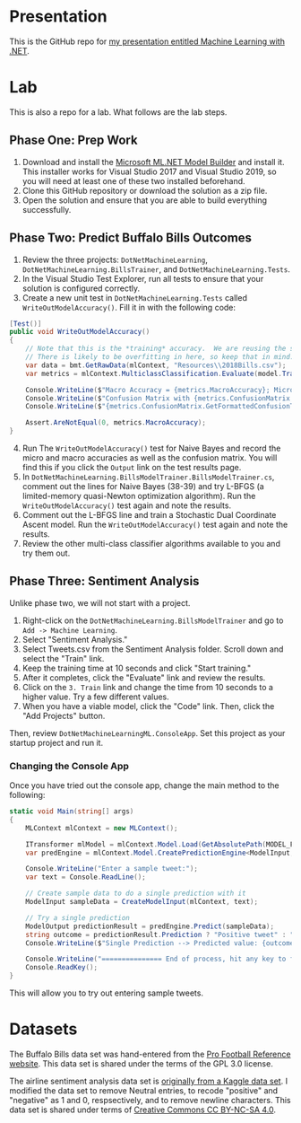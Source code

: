 # Presentation
This is the GitHub repo for <a href="https://www.catallaxyservices.com/presentations/dotnetml/">my presentation entitled Machine Learning with .NET</a>.

# Lab
This is also a repo for a lab.  What follows are the lab steps.

## Phase One:  Prep Work

1. Download and install the <a href="https://marketplace.visualstudio.com/items?itemName=MLNET.07">Microsoft ML.NET Model Builder</a> and install it.  This installer works for Visual Studio 2017 and Visual Studio 2019, so you will need at least one of these two installed beforehand.
2. Clone this GitHub repository or download the solution as a zip file.
3. Open the solution and ensure that you are able to build everything successfully.

## Phase Two:  Predict Buffalo Bills Outcomes

1. Review the three projects:  `DotNetMachineLearning`, `DotNetMachineLearning.BillsTrainer`, and `DotNetMachineLearning.Tests`.
2. In the Visual Studio Test Explorer, run all tests to ensure that your solution is configured correctly.
3. Create a new unit test in `DotNetMachineLearning.Tests` called `WriteOutModelAccuracy()`.  Fill it in with the following code:

```c#
[Test()]
public void WriteOutModelAccuracy()
{
	// Note that this is the *training* accuracy.  We are reusing the same data.
	// There is likely to be overfitting in here, so keep that in mind.
	var data = bmt.GetRawData(mlContext, "Resources\\2018Bills.csv");
	var metrics = mlContext.MulticlassClassification.Evaluate(model.Transform(data));

	Console.WriteLine($"Macro Accuracy = {metrics.MacroAccuracy}; Micro Accuracy = {metrics.MicroAccuracy}");
	Console.WriteLine($"Confusion Matrix with {metrics.ConfusionMatrix.NumberOfClasses} classes.");
	Console.WriteLine($"{metrics.ConfusionMatrix.GetFormattedConfusionTable()}");

	Assert.AreNotEqual(0, metrics.MacroAccuracy);
}
```

4. Run The `WriteOutModelAccuracy()` test for Naive Bayes and record the micro and macro accuracies as well as the confusion matrix.  You will find this if you click the `Output` link on the test results page.
5. In `DotNetMachineLearning.BillsModelTrainer.BillsModelTrainer.cs`, comment out the lines for Naive Bayes (38-39) and try L-BFGS (a limited-memory quasi-Newton optimization algorithm).  Run the `WriteOutModelAccuracy()` test again and note the results.
6. Comment out the L-BFGS line and train a Stochastic Dual Coordinate Ascent model.  Run the `WriteOutModelAccuracy()` test again and note the results.
7. Review the other multi-class classifier algorithms available to you and try them out.

## Phase Three:  Sentiment Analysis

Unlike phase two, we will not start with a project.

1. Right-click on the `DotNetMachineLearning.BillsModelTrainer` and go to `Add -> Machine Learning`.
2. Select "Sentiment Analysis."
3. Select Tweets.csv from the Sentiment Analysis folder.  Scroll down and select the "Train" link.
4. Keep the training time at 10 seconds and click "Start training."
5. After it completes, click the "Evaluate" link and review the results.
6. Click on the `3. Train` link and change the time from 10 seconds to a higher value.  Try a few different values.
7. When you have a viable model, click the "Code" link.  Then, click the "Add Projects" button.

Then, review `DotNetMachineLearningML.ConsoleApp`.  Set this project as your startup project and run it.

### Changing the Console App

Once you have tried out the console app, change the main method to the following:

```c#
static void Main(string[] args)
{
	MLContext mlContext = new MLContext();

	ITransformer mlModel = mlContext.Model.Load(GetAbsolutePath(MODEL_FILEPATH), out DataViewSchema inputSchema);
	var predEngine = mlContext.Model.CreatePredictionEngine<ModelInput, ModelOutput>(mlModel);

	Console.WriteLine("Enter a sample tweet:");
	var text = Console.ReadLine();

	// Create sample data to do a single prediction with it 
	ModelInput sampleData = CreateModelInput(mlContext, text);

	// Try a single prediction
	ModelOutput predictionResult = predEngine.Predict(sampleData);
	string outcome = predictionResult.Prediction ? "Positive tweet" : "Negative tweet";
	Console.WriteLine($"Single Prediction --> Predicted value: {outcome}");

	Console.WriteLine("=============== End of process, hit any key to finish ===============");
	Console.ReadKey();
}
```

This will allow you to try out entering sample tweets.

# Datasets
The Buffalo Bills data set was hand-entered from the <a href="https://www.pro-football-reference.com/teams/buf/2018.htm">Pro Football Reference website</a>.  This data set is shared under the terms of the GPL 3.0 license.

The airline sentiment analysis data set is <a href="https://www.kaggle.com/crowdflower/twitter-airline-sentiment">originally from a Kaggle data set</a>.  I modified the data set to remove Neutral entries, to recode "positive" and "negative" as 1 and 0, respsectively, and to remove newline characters.  This data set is shared under terms of <a href="https://creativecommons.org/licenses/by-nc-sa/4.0/">Creative Commons CC BY-NC-SA 4.0</a>.
